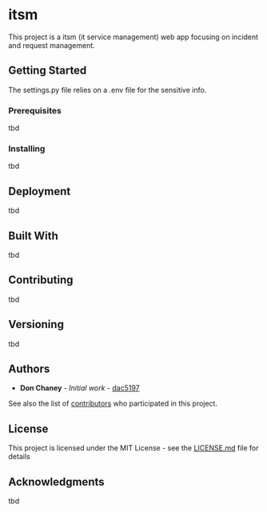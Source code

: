 # itsm

This project is a itsm (it service management) web app focusing on incident and request management.  

## Getting Started

The settings.py file relies on a .env file for the sensitive info.

### Prerequisites

tbd

### Installing

tbd

## Deployment

tbd

## Built With

tbd

## Contributing

tbd

## Versioning

tbd

## Authors

* **Don Chaney** - *Initial work* - [dac5197](https://github.com/dac5197)

See also the list of [contributors](https://github.com/your/project/contributors) who participated in this project.

## License

This project is licensed under the MIT License - see the [LICENSE.md](LICENSE.md) file for details

## Acknowledgments

tbd
